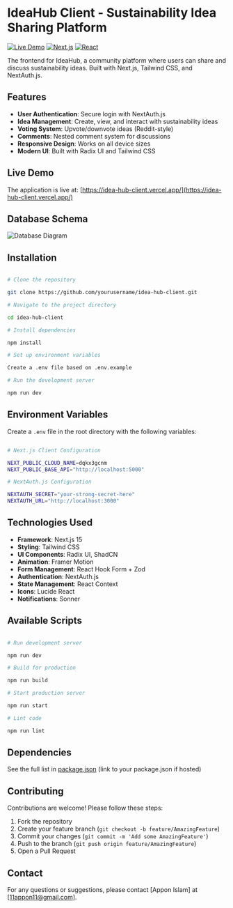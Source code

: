 # IdeaHub Client - Sustainability Idea Sharing Platform

[![Live Demo](https://img.shields.io/badge/demo-live-brightgreen)](https://idea-hub-client.vercel.app/)
[![Next.js](https://img.shields.io/badge/Next.js-15.3.2-blue)](https://nextjs.org/)
[![React](https://img.shields.io/badge/React-19.0.0-blue)](https://react.dev/)

The frontend for IdeaHub, a community platform where users can share and discuss sustainability ideas. Built with Next.js, Tailwind CSS, and NextAuth.js.

## Features

-   **User Authentication**: Secure login with NextAuth.js
-   **Idea Management**: Create, view, and interact with sustainability ideas
-   **Voting System**: Upvote/downvote ideas (Reddit-style)
-   **Comments**: Nested comment system for discussions
-   **Responsive Design**: Works on all device sizes
-   **Modern UI**: Built with Radix UI and Tailwind CSS

## Live Demo

The application is live at: [https://idea-hub-client.vercel.app/](https://idea-hub-client.vercel.app/)

## Database Schema

![Database Diagram](https://i.ibb.co.com/j9PQq4T6/Blank-diagram.png)

## Installation

```bash

# Clone the repository

git clone https://github.com/yourusername/idea-hub-client.git

# Navigate to the project directory

cd idea-hub-client

# Install dependencies

npm install

# Set up environment variables

Create a .env file based on .env.example

# Run the development server

npm run dev
```

## Environment Variables

Create a `.env` file in the root directory with the following variables:

```bash

# Next.js Client Configuration

NEXT_PUBLIC_CLOUD_NAME=dqkx3gcnm
NEXT_PUBLIC_BASE_API="http://localhost:5000"

# NextAuth.js Configuration

NEXTAUTH_SECRET="your-strong-secret-here"
NEXTAUTH_URL="http://localhost:3000"
```

## Technologies Used

-   **Framework**: Next.js 15
-   **Styling**: Tailwind CSS
-   **UI Components**: Radix UI, ShadCN
-   **Animation**: Framer Motion
-   **Form Management**: React Hook Form + Zod
-   **Authentication**: NextAuth.js
-   **State Management**: React Context
-   **Icons**: Lucide React
-   **Notifications**: Sonner

## Available Scripts

```bash

# Run development server

npm run dev

# Build for production

npm run build

# Start production server

npm run start

# Lint code

npm run lint
```

## Dependencies

See the full list in [package.json](#) (link to your package.json if hosted)

## Contributing

Contributions are welcome! Please follow these steps:

1. Fork the repository
2. Create your feature branch (`git checkout -b feature/AmazingFeature`)
3. Commit your changes (`git commit -m 'Add some AmazingFeature'`)
4. Push to the branch (`git push origin feature/AmazingFeature`)
5. Open a Pull Request

## Contact

For any questions or suggestions, please contact [Appon Islam] at [11appon11@gmail.com].

